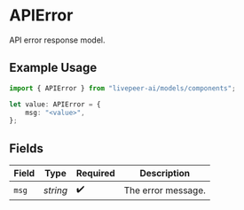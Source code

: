 # APIError

API error response model.

## Example Usage

```typescript
import { APIError } from "livepeer-ai/models/components";

let value: APIError = {
    msg: "<value>",
};
```

## Fields

| Field              | Type               | Required           | Description        |
| ------------------ | ------------------ | ------------------ | ------------------ |
| `msg`              | *string*           | :heavy_check_mark: | The error message. |